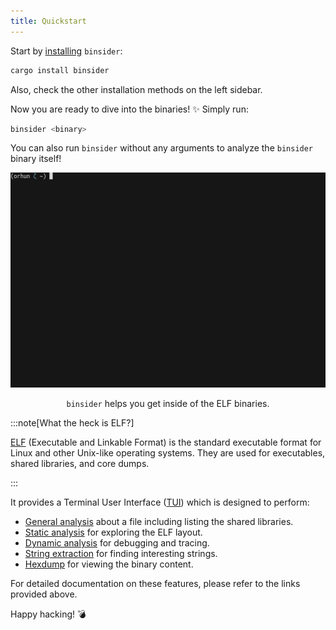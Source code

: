 ```yaml
---
title: Quickstart
---
```


Start by [installing](/installation/crates-io) `binsider`:

```bash
cargo install binsider
```

Also, check the other installation methods on the left sidebar.

Now you are ready to dive into the binaries! ✨ Simply run:

```bash
binsider <binary>
```

You can also run `binsider` without any arguments to analyze the `binsider` binary itself!

![demo](../../assets/quickstart.gif)

<center>

`binsider` helps you get inside of the ELF binaries.

</center>

:::note[What the heck is ELF?]

[ELF](https://en.wikipedia.org/wiki/Executable_and_Linkable_Format) (Executable and Linkable Format) is the standard executable format for Linux and other Unix-like operating systems. They are used for executables, shared libraries, and core dumps.

:::

It provides a Terminal User Interface ([TUI](https://en.wikipedia.org/wiki/Text-based_user_interface)) which is designed to perform:

- [General analysis](/usage/general-analysis) about a file including listing the shared libraries.
- [Static analysis](/usage/static-analysis) for exploring the ELF layout.
- [Dynamic analysis](/usage/dynamic-analysis) for debugging and tracing.
- [String extraction](/usage/strings) for finding interesting strings.
- [Hexdump](/usage/hexdump) for viewing the binary content.

For detailed documentation on these features, please refer to the links provided above.

Happy hacking! 💣
